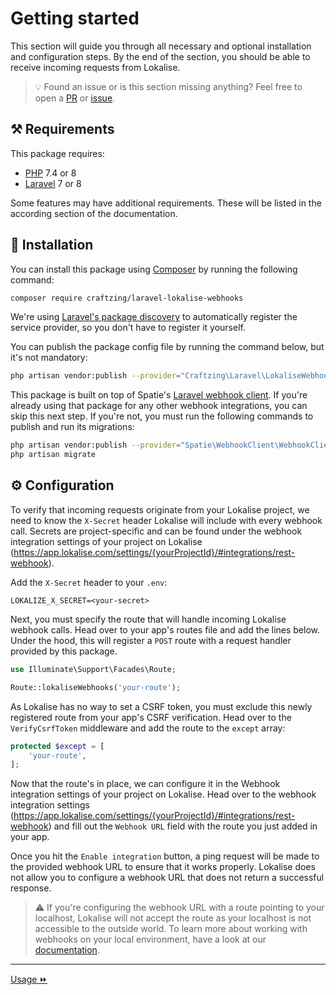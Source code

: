 Getting started
===

This section will guide you through all necessary and optional installation and configuration steps. By the end of the 
section, you should be able to receive incoming requests from Lokalise. 

> 💡 Found an issue or is this section missing anything? Feel free to open a 
> [PR](https://github.com/craftzing/laravel-lokalise-webhooks/compare) or 
> [issue](https://github.com/craftzing/laravel-lokalise-webhooks/issues/new).

## ⚒️ Requirements

This package requires:
- [PHP](https://www.php.net/supported-versions.php) 7.4 or 8
- [Laravel](https://laravel.com) 7 or 8

Some features may have additional requirements. These will be listed in the according section of the documentation.

## 🧙 Installation

You can install this package using [Composer](https://getcomposer.org) by running the following command:
```bash
composer require craftzing/laravel-lokalise-webhooks
```

We're using [Laravel's package discovery](https://laravel.com/docs/8.x/packages#package-discovery) to automatically
register the service provider, so you don't have to register it yourself.

You can publish the package config file by running the command below, but it's not mandatory:
```bash
php artisan vendor:publish --provider="Craftzing\Laravel\LokaliseWebhooks\LokaliseWebhooksServiceProvider" --tag="config"
```

This package is built on top of Spatie's [Laravel webhook client](https://github.com/spatie/laravel-webhook-client).
If you're already using that package for any other webhook integrations, you can skip this next step. If you're not, 
you must run the following commands to publish and run its migrations:
```bash
php artisan vendor:publish --provider="Spatie\WebhookClient\WebhookClientServiceProvider" --tag="migrations"
php artisan migrate
```

## ⚙️ Configuration

To verify that incoming requests originate from your Lokalise project, we need to know the `X-Secret` header Lokalise
will include with every webhook call. Secrets are project-specific and can be found under the webhook integration
settings of your project on Lokalise (https://app.lokalise.com/settings/{yourProjectId}/#integrations/rest-webhook).

Add the `X-Secret` header to your `.env`:
```dotenv
LOKALIZE_X_SECRET=<your-secret> 
```

Next, you must specify the route that will handle incoming Lokalise webhook calls. Head over to your app's routes file
and add the lines below. Under the hood, this will register a `POST` route with a request handler provided by this
package.
```php
use Illuminate\Support\Facades\Route;

Route::lokaliseWebhooks('your-route'); 
```

As Lokalise has no way to set a CSRF token, you must exclude this newly registered route from your app's CSRF
verification. Head over to the `VerifyCsrfToken` middleware and add the route to the `except` array:
```php
protected $except = [
    'your-route',
]; 
```

Now that the route's in place, we can configure it in the Webhook integration settings of your project on Lokalise. Head
over to the webhook integration settings (https://app.lokalise.com/settings/{yourProjectId}/#integrations/rest-webhook)
and fill out the `Webhook URL` field with the route you just added in your app.

Once you hit the `Enable integration` button, a ping request will be made to the provided webhook URL to ensure that it
works properly. Lokalise does not allow you to configure a webhook URL that does not return a successful response.

> ⚠️ If you're configuring the webhook URL with a route pointing to your localhost, Lokalise will not accept the route
> as your localhost is not accessible to the outside world. To learn more about working with webhooks on your local
> environment, have a look at our [documentation](usage.md#-working-with-webhooks-on-your-local-environment).

---

[Usage ⏩](usage.md)

